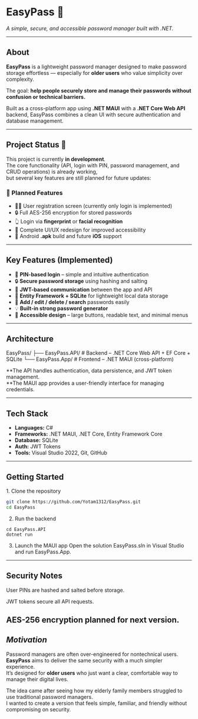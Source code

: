 # EasyPass 🔐  
*A simple, secure, and accessible password manager built with .NET.*

---

## About

**EasyPass** is a lightweight password manager designed to make password storage effortless — especially for **older users** who value simplicity over complexity.

The goal: **help people securely store and manage their passwords without confusion or technical barriers.**

Built as a cross-platform app using **.NET MAUI** with a **.NET Core Web API** backend, EasyPass combines a clean UI with secure authentication and database management.

---

## Project Status 🚧

This project is currently **in development**.  
The core functionality (API, login with PIN, password management, and CRUD operations) is already working,  
but several key features are still planned for future updates:

### 🧱 Planned Features
- 🧍‍♂️ User registration screen (currently only login is implemented)  
- 🔒 Full AES-256 encryption for stored passwords  
- 👆 Login via **fingerprint** or **facial recognition**  
- 🎨 Complete UI/UX redesign for improved accessibility  
- 📱 Android **.apk** build and future **iOS** support  

---

## Key Features (Implemented)

- 🔑 **PIN-based login** – simple and intuitive authentication  
- 🔒 **Secure password storage** using hashing and salting  
- 🔁 **JWT-based communication** between the app and API  
- 🧱 **Entity Framework + SQLite** for lightweight local data storage  
- 🔧 **Add / edit / delete / search** passwords easily  
- 💡 **Built-in strong password generator**  
- 🧓 **Accessible design** – large buttons, readable text, and minimal menus  

---

## Architecture

EasyPass/
├── EasyPass.API/ # Backend – .NET Core Web API + EF Core + SQLite
└── EasyPass.App/ # Frontend – .NET MAUI (cross-platform)

**The API handles authentication, data persistence, and JWT token management.  
**The MAUI app provides a user-friendly interface for managing credentials.

---

## Tech Stack

- **Languages:** C#  
- **Frameworks:** .NET MAUI, .NET Core, Entity Framework Core  
- **Database:** SQLite  
- **Auth:** JWT Tokens  
- **Tools:** Visual Studio 2022, Git, GitHub  

---

## Getting Started

1️. Clone the repository
```bash
git clone https://github.com/Yotam1312/EasyPass.git
cd EasyPass
```

2. Run the backend
```
cd EasyPass.API
dotnet run
```

3. Launch the MAUI app
Open the solution EasyPass.sln in Visual Studio and run EasyPass.App.

---
## Security Notes

User PINs are hashed and salted before storage.

JWT tokens secure all API requests.

AES-256 encryption planned for next version.
---
## *Motivation*

Password managers are often over-engineered for nontechnical users.  
**EasyPass** aims to deliver the same security  with a much simpler experience.  
It’s designed for **older users** who just want a clear, comfortable way to manage their digital lives.

The idea came after seeing how my elderly family members struggled to use traditional password managers.  
I wanted to create a version that feels simple, familiar, and friendly without compromising on security.

